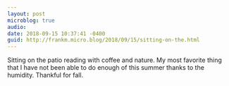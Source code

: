 ```yaml
---
layout: post
microblog: true
audio: 
date: 2018-09-15 10:37:41 -0400
guid: http://frankm.micro.blog/2018/09/15/sitting-on-the.html
---
```

Sitting on the patio reading with coffee and nature. My most favorite thing that I have not been able to do enough of this summer thanks to the humidity. Thankful for fall. 
